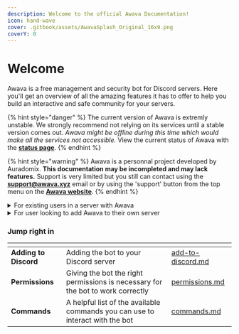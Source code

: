 ```yaml
---
description: Welcome to the official Awava Documentation!
icon: hand-wave
cover: .gitbook/assets/AwavaSplash_Original_16x9.png
coverY: 0
---
```


# Welcome

Awava is a free management and security bot for Discord servers. Here you'll get an overview of all the amazing features it has to offer to help you build an interactive and safe community for your servers.

{% hint style="danger" %}
The current version of Awava is extremly unstable. We strongly recommend not relying on its services until a stable version comes out. _Awava might be offline during this time which would make all the services not accessible._ View the current status of Awava with the [**status page**](https://awava.xyz/status).
{% endhint %}

{% hint style="warning" %}
Awava is a personnal project developed by Auradomix. **This documentation may be incompleted and may lack features.** Support is very limited but you still can contact using the [**support@awava.xyz**](mailto:support@awava.xyz) email or by using the 'support' button from the top menu on the [**Awava website**](https://awava.xyz/).
{% endhint %}

<details>

<summary>For existing users in a server with Awava</summary>

Head to the [commands](getting-started/commands.md) page to see all the available commands Awava as to offer

</details>

<details>

<summary>For user looking to add Awava to their own server</summary>

Head to the [Adding to Discord](getting-started/add-to-discord.md) page to get started with Awava

</details>

### Jump right in

<table data-view="cards"><thead><tr><th></th><th></th><th data-hidden data-card-target data-type="content-ref"></th></tr></thead><tbody><tr><td><strong>Adding to Discord</strong></td><td>Adding the bot to your Discord server</td><td><a href="getting-started/add-to-discord.md">add-to-discord.md</a></td></tr><tr><td><strong>Permissions</strong></td><td>Giving the bot the right permissions is necessary for the bot to work correctly</td><td><a href="getting-started/permissions.md">permissions.md</a></td></tr><tr><td><strong>Commands</strong></td><td>A helpful list of the available commands you can use to interact with the bot</td><td><a href="getting-started/commands.md">commands.md</a></td></tr></tbody></table>
